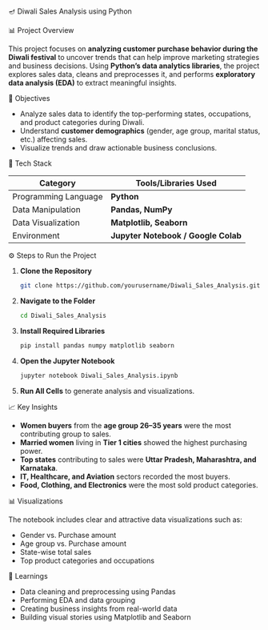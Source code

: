 


🪔 Diwali Sales Analysis using Python

📊 Project Overview

This project focuses on **analyzing customer purchase behavior during the Diwali festival** to uncover trends that can help improve marketing strategies and business decisions. Using **Python’s data analytics libraries**, the project explores sales data, cleans and preprocesses it, and performs **exploratory data analysis (EDA)** to extract meaningful insights.


🎯 Objectives

* Analyze sales data to identify the top-performing states, occupations, and product categories during Diwali.
* Understand **customer demographics** (gender, age group, marital status, etc.) affecting sales.
* Visualize trends and draw actionable business conclusions.



🧰 Tech Stack

| Category             | Tools/Libraries Used                |
| -------------------- | ----------------------------------- |
| Programming Language | **Python**                          |
| Data Manipulation    | **Pandas, NumPy**                   |
| Data Visualization   | **Matplotlib, Seaborn**             |
| Environment          | **Jupyter Notebook / Google Colab** |



 ⚙️ Steps to Run the Project

1. **Clone the Repository**

   ```bash
   git clone https://github.com/yourusername/Diwali_Sales_Analysis.git
   ```
2. **Navigate to the Folder**

   ```bash
   cd Diwali_Sales_Analysis
   ```
3. **Install Required Libraries**

   ```bash
   pip install pandas numpy matplotlib seaborn
   ```
4. **Open the Jupyter Notebook**

   ```bash
   jupyter notebook Diwali_Sales_Analysis.ipynb
   ```
5. **Run All Cells** to generate analysis and visualizations.


 📈 Key Insights

* **Women buyers** from the **age group 26–35 years** were the most contributing group to sales.
* **Married women** living in **Tier 1 cities** showed the highest purchasing power.
* **Top states** contributing to sales were **Uttar Pradesh, Maharashtra, and Karnataka**.
* **IT, Healthcare, and Aviation** sectors recorded the most buyers.
* **Food, Clothing, and Electronics** were the most sold product categories.



📊 Visualizations

The notebook includes clear and attractive data visualizations such as:

* Gender vs. Purchase amount
* Age group vs. Purchase amount
* State-wise total sales
* Top product categories and occupations



🧠 Learnings

* Data cleaning and preprocessing using Pandas
* Performing EDA and data grouping
* Creating business insights from real-world data
* Building visual stories using Matplotlib and Seaborn




